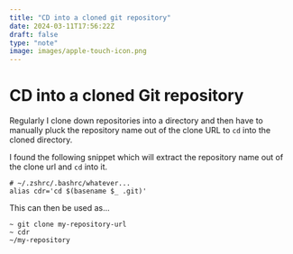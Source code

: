 ```yaml
---
title: "CD into a cloned git repository"
date: 2024-03-11T17:56:22Z
draft: false
type: "note"
image: images/apple-touch-icon.png
---
```


# CD into a cloned Git repository

Regularly I clone down repositories into a directory and then have to manually pluck the repository name out of the clone URL to `cd` into the cloned directory.

I found the following snippet which will extract the repository name out of the clone url and `cd` into it.

```shell
# ~/.zshrc/.bashrc/whatever...
alias cdr='cd $(basename $_ .git)'
```

This can then be used as...

```shell
~ git clone my-repository-url 
~ cdr
~/my-repository
```
